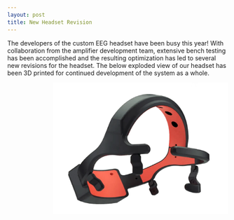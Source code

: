 ```yaml
---
layout: post
title: New Headset Revision
---
```


<p>The developers of the custom EEG headset have been busy this year! With collaboration from the amplifier development team, extensive bench testing has been accomplished and the resulting optimization has led to several new revisions for the headset. The below exploded view of our headset has been 3D printed for continued development of the system as a whole.</p>
<img src="/photos/Beta3_non.jpg" width="400" height="300" style="float: right">

